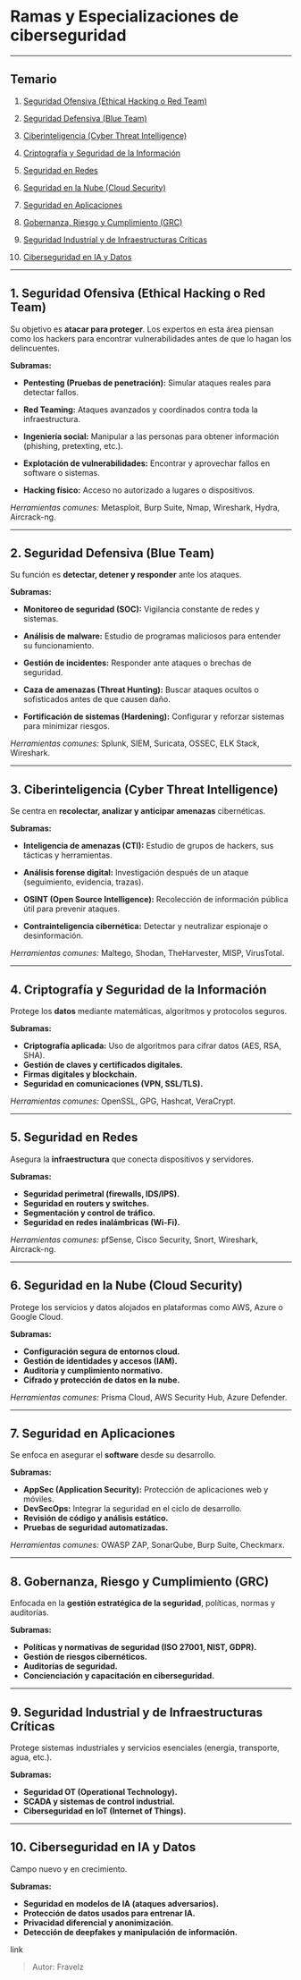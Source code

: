 # Ramas y Especializaciones de ciberseguridad

---

## Temario

1. [Seguridad Ofensiva (Ethical Hacking o Red Team)](#1-seguridad-ofensiva-ethical-hacking-o-red-team)

2. [Seguridad Defensiva (Blue Team)](#2-seguridad-defensiva-blue-team)

3. [Ciberinteligencia (Cyber Threat Intelligence)](#3-ciberinteligencia-cyber-threat-intelligence)

4. [Criptografía y Seguridad de la Información](#4-criptografía-y-seguridad-de-la-información)

5. [Seguridad en Redes](#5-seguridad-en-redes)

6. [Seguridad en la Nube (Cloud Security)](#6-seguridad-en-la-nube-cloud-security)

7. [Seguridad en Aplicaciones](#7-seguridad-en-aplicaciones)

8. [Gobernanza, Riesgo y Cumplimiento (GRC)](#8-gobernanza-riesgo-y-cumplimiento-grc)

9. [Seguridad Industrial y de Infraestructuras Críticas](#9-seguridad-industrial-y-de-infraestructuras-críticas)

10. [Ciberseguridad en IA y Datos](#10-ciberseguridad-en-ia-y-datos)

---

## **1. Seguridad Ofensiva (Ethical Hacking o Red Team)**

Su objetivo es **atacar para proteger**. Los expertos en esta área piensan como los hackers para encontrar vulnerabilidades antes de que lo hagan los delincuentes.

**Subramas:**

* **Pentesting (Pruebas de penetración):** Simular ataques reales para detectar fallos.

* **Red Teaming:** Ataques avanzados y coordinados contra toda la infraestructura.

* **Ingeniería social:** Manipular a las personas para obtener información (phishing, pretexting, etc.).

* **Explotación de vulnerabilidades:** Encontrar y aprovechar fallos en software o sistemas.

* **Hacking físico:** Acceso no autorizado a lugares o dispositivos.

*Herramientas comunes:* Metasploit, Burp Suite, Nmap, Wireshark, Hydra, Aircrack-ng.

---

## **2. Seguridad Defensiva (Blue Team)**

Su función es **detectar, detener y responder** ante los ataques.

**Subramas:**

* **Monitoreo de seguridad (SOC):** Vigilancia constante de redes y sistemas.

* **Análisis de malware:** Estudio de programas maliciosos para entender su funcionamiento.

* **Gestión de incidentes:** Responder ante ataques o brechas de seguridad.

* **Caza de amenazas (Threat Hunting):** Buscar ataques ocultos o sofisticados antes de que causen daño.

* **Fortificación de sistemas (Hardening):** Configurar y reforzar sistemas para minimizar riesgos.

*Herramientas comunes:* Splunk, SIEM, Suricata, OSSEC, ELK Stack, Wireshark.

---

## **3. Ciberinteligencia (Cyber Threat Intelligence)**

Se centra en **recolectar, analizar y anticipar amenazas** cibernéticas.

**Subramas:**

* **Inteligencia de amenazas (CTI):** Estudio de grupos de hackers, sus tácticas y herramientas.

* **Análisis forense digital:** Investigación después de un ataque (seguimiento, evidencia, trazas).

* **OSINT (Open Source Intelligence):** Recolección de información pública útil para prevenir ataques.

* **Contrainteligencia cibernética:** Detectar y neutralizar espionaje o desinformación.

*Herramientas comunes:* Maltego, Shodan, TheHarvester, MISP, VirusTotal.

---

## **4. Criptografía y Seguridad de la Información**

Protege los **datos** mediante matemáticas, algoritmos y protocolos seguros.

**Subramas:**

* **Criptografía aplicada:** Uso de algoritmos para cifrar datos (AES, RSA, SHA).
* **Gestión de claves y certificados digitales.**
* **Firmas digitales y blockchain.**
* **Seguridad en comunicaciones (VPN, SSL/TLS).**

*Herramientas comunes:* OpenSSL, GPG, Hashcat, VeraCrypt.

---

## **5. Seguridad en Redes**

Asegura la **infraestructura** que conecta dispositivos y servidores.

**Subramas:**

* **Seguridad perimetral (firewalls, IDS/IPS).**
* **Seguridad en routers y switches.**
* **Segmentación y control de tráfico.**
* **Seguridad en redes inalámbricas (Wi-Fi).**

*Herramientas comunes:* pfSense, Cisco Security, Snort, Wireshark, Aircrack-ng.

---

## **6. Seguridad en la Nube (Cloud Security)**

Protege los servicios y datos alojados en plataformas como AWS, Azure o Google Cloud.

**Subramas:**

* **Configuración segura de entornos cloud.**
* **Gestión de identidades y accesos (IAM).**
* **Auditoría y cumplimiento normativo.**
* **Cifrado y protección de datos en la nube.**

*Herramientas comunes:* Prisma Cloud, AWS Security Hub, Azure Defender.

---

## **7. Seguridad en Aplicaciones**

Se enfoca en asegurar el **software** desde su desarrollo.

**Subramas:**

* **AppSec (Application Security):** Protección de aplicaciones web y móviles.
* **DevSecOps:** Integrar la seguridad en el ciclo de desarrollo.
* **Revisión de código y análisis estático.**
* **Pruebas de seguridad automatizadas.**

*Herramientas comunes:* OWASP ZAP, SonarQube, Burp Suite, Checkmarx.

---

## **8. Gobernanza, Riesgo y Cumplimiento (GRC)**

Enfocada en la **gestión estratégica de la seguridad**, políticas, normas y auditorías.

**Subramas:**

* **Políticas y normativas de seguridad (ISO 27001, NIST, GDPR).**
* **Gestión de riesgos cibernéticos.**
* **Auditorías de seguridad.**
* **Concienciación y capacitación en ciberseguridad.**

---

## **9. Seguridad Industrial y de Infraestructuras Críticas**

Protege sistemas industriales y servicios esenciales (energía, transporte, agua, etc.).

**Subramas:**

* **Seguridad OT (Operational Technology).**
* **SCADA y sistemas de control industrial.**
* **Ciberseguridad en IoT (Internet of Things).**

---

## **10. Ciberseguridad en IA y Datos**

Campo nuevo y en crecimiento.

**Subramas:**

* **Seguridad en modelos de IA (ataques adversarios).**
* **Protección de datos usados para entrenar IA.**
* **Privacidad diferencial y anonimización.**
* **Detección de deepfakes y manipulación de información.**

link

> Autor: Fravelz
